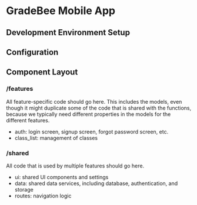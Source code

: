 # GradeBee Mobile App

## Development Environment Setup

## Configuration

## Component Layout

### /features

All feature-specific code should go here.
This includes the models, even though it might duplicate some of the code that is shared with the functions, because
we typically need different properties in the models for the different features.

 - auth: login screen, signup screen, forgot password screen, etc.
 - class_list: management of classes

### /shared

All code that is used by multiple features should go here.

 - ui: shared UI components and settings
 - data: shared data services, including database, authentication, and storage
 - routes: navigation logic